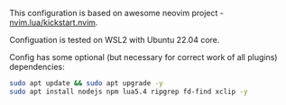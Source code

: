 This configuration is based on awesome neovim project - [nvim.lua/kickstart.nvim](https://github.com/nvim-lua/kickstart.nvim).

Configuation is tested on WSL2 with Ubuntu 22.04 core.

Config has some optional (but necessary for correct work of all plugins) dependencies:

```bash
sudo apt update && sudo apt upgrade -y
sudo apt install nodejs npm lua5.4 ripgrep fd-find xclip -y
```
